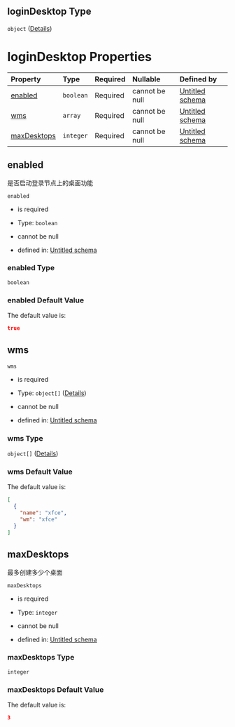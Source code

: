 ## loginDesktop Type

`object` ([Details](definition-properties-logindesktop.md))

# loginDesktop Properties

| Property                    | Type      | Required | Nullable       | Defined by                                                                                                                                  |
| :-------------------------- | :-------- | :------- | :------------- | :------------------------------------------------------------------------------------------------------------------------------------------ |
| [enabled](#enabled)         | `boolean` | Required | cannot be null | [Untitled schema](definition-properties-logindesktop-properties-enabled.md "undefined#/properties/loginDesktop/properties/enabled")         |
| [wms](#wms)                 | `array`   | Required | cannot be null | [Untitled schema](definition-properties-logindesktop-properties-wms.md "undefined#/properties/loginDesktop/properties/wms")                 |
| [maxDesktops](#maxdesktops) | `integer` | Required | cannot be null | [Untitled schema](definition-properties-logindesktop-properties-maxdesktops.md "undefined#/properties/loginDesktop/properties/maxDesktops") |

## enabled

是否启动登录节点上的桌面功能

`enabled`

*   is required

*   Type: `boolean`

*   cannot be null

*   defined in: [Untitled schema](definition-properties-logindesktop-properties-enabled.md "undefined#/properties/loginDesktop/properties/enabled")

### enabled Type

`boolean`

### enabled Default Value

The default value is:

```json
true
```

## wms



`wms`

*   is required

*   Type: `object[]` ([Details](definition-properties-logindesktop-properties-wms-items.md))

*   cannot be null

*   defined in: [Untitled schema](definition-properties-logindesktop-properties-wms.md "undefined#/properties/loginDesktop/properties/wms")

### wms Type

`object[]` ([Details](definition-properties-logindesktop-properties-wms-items.md))

### wms Default Value

The default value is:

```json
[
  {
    "name": "xfce",
    "wm": "xfce"
  }
]
```

## maxDesktops

最多创建多少个桌面

`maxDesktops`

*   is required

*   Type: `integer`

*   cannot be null

*   defined in: [Untitled schema](definition-properties-logindesktop-properties-maxdesktops.md "undefined#/properties/loginDesktop/properties/maxDesktops")

### maxDesktops Type

`integer`

### maxDesktops Default Value

The default value is:

```json
3
```
